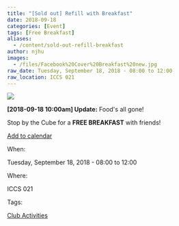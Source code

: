 ```yaml
---
title: "[Sold out] Refill with Breakfast"
date: 2018-09-18
categories: [Event]
tags: [Free Breakfast]
aliases:
  - /content/sold-out-refill-breakfast
author: njhu
images:
  - /files/Facebook%20Cover%20Breakfast%20new.jpg
raw_date: Tuesday, September 18, 2018 - 08:00 to 12:00
raw_location: ICCS 021
---
```


![](/files/Facebook%20Cover%20Breakfast%20new.jpg)

**\[2018-09-18 10:00am\] Update:** Food's all gone!

Stop by the Cube for a **FREE BREAKFAST** with friends!

[Add to calendar](https://www.google.com/calendar/render?action=TEMPLATE&text=CSSS%3A+Refuel+with+Breakfast&details=https%3A%2F%2Fubccsss.org%2Fcontent%2Frefill-breakfast%0AStop+by+the+Cube+for+a+FREE+BREAKFAST+with+friends%21&location=ICICS+%23021%2C+ICICS+Computer+Science%2C+2366+Main+Mall%2C+Vancouver%2C+BC+V6T+1Z4%2C+Canada&dates=20180918T150000Z%2F20180918T190000Z)

When: 

Tuesday, September 18, 2018 - 08:00 to 12:00

Where: 

ICCS 021

Tags: 

[Club Activities](/club)
